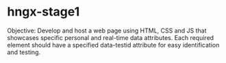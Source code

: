 # hngx-stage1
Objective: Develop and host a web page using HTML, CSS and JS that showcases specific personal and real-time data attributes. Each required element should have a specified data-testid attribute for easy identification and testing.
